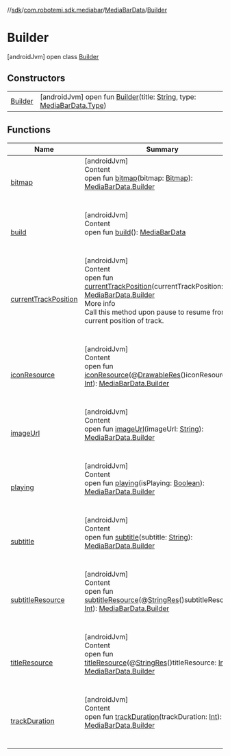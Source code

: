 //[sdk](../../../../index.md)/[com.robotemi.sdk.mediabar](../../index.md)/[MediaBarData](../index.md)/[Builder](index.md)



# Builder  
 [androidJvm] open class [Builder](index.md)   


## Constructors  
  
| | |
|---|---|
| <a name="com.robotemi.sdk.mediabar/MediaBarData.Builder/Builder/#java.lang.String#com.robotemi.sdk.mediabar.MediaBarData.Type/PointingToDeclaration/"></a>[Builder](-builder.md)| <a name="com.robotemi.sdk.mediabar/MediaBarData.Builder/Builder/#java.lang.String#com.robotemi.sdk.mediabar.MediaBarData.Type/PointingToDeclaration/"></a> [androidJvm] open fun [Builder](-builder.md)(title: [String](https://developer.android.com/reference/kotlin/java/lang/String.html), type: [MediaBarData.Type](../-type/index.md))   <br>|


## Functions  
  
|  Name |  Summary | 
|---|---|
| <a name="com.robotemi.sdk.mediabar/MediaBarData.Builder/bitmap/#android.graphics.Bitmap/PointingToDeclaration/"></a>[bitmap](bitmap.md)| <a name="com.robotemi.sdk.mediabar/MediaBarData.Builder/bitmap/#android.graphics.Bitmap/PointingToDeclaration/"></a>[androidJvm]  <br>Content  <br>open fun [bitmap](bitmap.md)(bitmap: [Bitmap](https://developer.android.com/reference/kotlin/android/graphics/Bitmap.html)): [MediaBarData.Builder](index.md)  <br><br><br>|
| <a name="com.robotemi.sdk.mediabar/MediaBarData.Builder/build/#/PointingToDeclaration/"></a>[build](build.md)| <a name="com.robotemi.sdk.mediabar/MediaBarData.Builder/build/#/PointingToDeclaration/"></a>[androidJvm]  <br>Content  <br>open fun [build](build.md)(): [MediaBarData](../index.md)  <br><br><br>|
| <a name="com.robotemi.sdk.mediabar/MediaBarData.Builder/currentTrackPosition/#int/PointingToDeclaration/"></a>[currentTrackPosition](current-track-position.md)| <a name="com.robotemi.sdk.mediabar/MediaBarData.Builder/currentTrackPosition/#int/PointingToDeclaration/"></a>[androidJvm]  <br>Content  <br>open fun [currentTrackPosition](current-track-position.md)(currentTrackPosition: [Int](https://kotlinlang.org/api/latest/jvm/stdlib/kotlin/-int/index.html)): [MediaBarData.Builder](index.md)  <br>More info  <br>Call this method upon pause to resume from current position of track.  <br><br><br>|
| <a name="com.robotemi.sdk.mediabar/MediaBarData.Builder/iconResource/#int/PointingToDeclaration/"></a>[iconResource](icon-resource.md)| <a name="com.robotemi.sdk.mediabar/MediaBarData.Builder/iconResource/#int/PointingToDeclaration/"></a>[androidJvm]  <br>Content  <br>open fun [iconResource](icon-resource.md)(@[DrawableRes](https://developer.android.com/reference/kotlin/androidx/annotation/DrawableRes.html)()iconResource: [Int](https://kotlinlang.org/api/latest/jvm/stdlib/kotlin/-int/index.html)): [MediaBarData.Builder](index.md)  <br><br><br>|
| <a name="com.robotemi.sdk.mediabar/MediaBarData.Builder/imageUrl/#java.lang.String/PointingToDeclaration/"></a>[imageUrl](image-url.md)| <a name="com.robotemi.sdk.mediabar/MediaBarData.Builder/imageUrl/#java.lang.String/PointingToDeclaration/"></a>[androidJvm]  <br>Content  <br>open fun [imageUrl](image-url.md)(imageUrl: [String](https://developer.android.com/reference/kotlin/java/lang/String.html)): [MediaBarData.Builder](index.md)  <br><br><br>|
| <a name="com.robotemi.sdk.mediabar/MediaBarData.Builder/playing/#boolean/PointingToDeclaration/"></a>[playing](playing.md)| <a name="com.robotemi.sdk.mediabar/MediaBarData.Builder/playing/#boolean/PointingToDeclaration/"></a>[androidJvm]  <br>Content  <br>open fun [playing](playing.md)(isPlaying: [Boolean](https://kotlinlang.org/api/latest/jvm/stdlib/kotlin/-boolean/index.html)): [MediaBarData.Builder](index.md)  <br><br><br>|
| <a name="com.robotemi.sdk.mediabar/MediaBarData.Builder/subtitle/#java.lang.String/PointingToDeclaration/"></a>[subtitle](subtitle.md)| <a name="com.robotemi.sdk.mediabar/MediaBarData.Builder/subtitle/#java.lang.String/PointingToDeclaration/"></a>[androidJvm]  <br>Content  <br>open fun [subtitle](subtitle.md)(subtitle: [String](https://developer.android.com/reference/kotlin/java/lang/String.html)): [MediaBarData.Builder](index.md)  <br><br><br>|
| <a name="com.robotemi.sdk.mediabar/MediaBarData.Builder/subtitleResource/#int/PointingToDeclaration/"></a>[subtitleResource](subtitle-resource.md)| <a name="com.robotemi.sdk.mediabar/MediaBarData.Builder/subtitleResource/#int/PointingToDeclaration/"></a>[androidJvm]  <br>Content  <br>open fun [subtitleResource](subtitle-resource.md)(@[StringRes](https://developer.android.com/reference/kotlin/androidx/annotation/StringRes.html)()subtitleResource: [Int](https://kotlinlang.org/api/latest/jvm/stdlib/kotlin/-int/index.html)): [MediaBarData.Builder](index.md)  <br><br><br>|
| <a name="com.robotemi.sdk.mediabar/MediaBarData.Builder/titleResource/#int/PointingToDeclaration/"></a>[titleResource](title-resource.md)| <a name="com.robotemi.sdk.mediabar/MediaBarData.Builder/titleResource/#int/PointingToDeclaration/"></a>[androidJvm]  <br>Content  <br>open fun [titleResource](title-resource.md)(@[StringRes](https://developer.android.com/reference/kotlin/androidx/annotation/StringRes.html)()titleResource: [Int](https://kotlinlang.org/api/latest/jvm/stdlib/kotlin/-int/index.html)): [MediaBarData.Builder](index.md)  <br><br><br>|
| <a name="com.robotemi.sdk.mediabar/MediaBarData.Builder/trackDuration/#int/PointingToDeclaration/"></a>[trackDuration](track-duration.md)| <a name="com.robotemi.sdk.mediabar/MediaBarData.Builder/trackDuration/#int/PointingToDeclaration/"></a>[androidJvm]  <br>Content  <br>open fun [trackDuration](track-duration.md)(trackDuration: [Int](https://kotlinlang.org/api/latest/jvm/stdlib/kotlin/-int/index.html)): [MediaBarData.Builder](index.md)  <br><br><br>|


